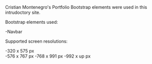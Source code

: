Cristian Montenegro's Portfolio
Bootstrap elements were used in this intrudoctory site. 


Bootstrap elements used:

-Navbar

Supported screen resolutions:

-320 x 575 px		
-576 x 767 px
-768 x 991 px
-992 x up px



